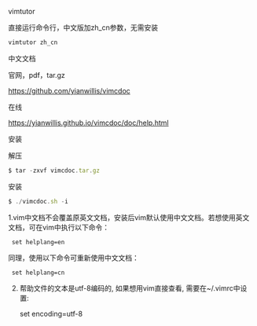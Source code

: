 vimtutor

直接运行命令行，中文版加zh_cn参数，无需安装

```javascript
vimtutor zh_cn
```





中文文档

官网，pdf，tar.gz

https://github.com/yianwillis/vimcdoc

在线

https://yianwillis.github.io/vimcdoc/doc/help.html



安装

解压

```javascript
$ tar -zxvf vimcdoc.tar.gz
```

安装

```javascript
$ ./vimcdoc.sh -i
```



1.vim中文档不会覆盖原英文文档，安装后vim默认使用中文文档。若想使用英文文档，可在vim中执行以下命令：

     set helplang=en

同理，使用以下命令可重新使用中文文档：

     set helplang=cn

2. 帮助文件的文本是utf-8编码的, 如果想用vim直接查看, 需要在~/.vimrc中设置:

   set encoding=utf-8
